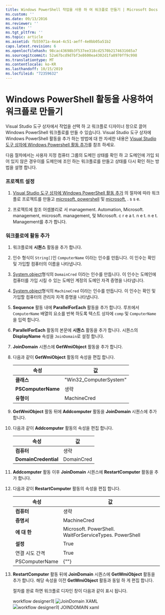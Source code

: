 ```yaml
---
title: Windows PowerShell 작업을 사용 하 여 워크플로 만들기 | Microsoft Docs
ms.custom: ''
ms.date: 09/13/2016
ms.reviewer: ''
ms.suite: ''
ms.tgt_pltfrm: ''
ms.topic: article
ms.assetid: fb55971a-4ea4-4c51-aeff-4e0bb05a51b2
caps.latest.revision: 6
ms.openlocfilehash: 98cac43698b3f537ee318cd2570b2174631665a7
ms.sourcegitcommit: 52a67bcd9d7bf3e8600ea4302d1fa8970ff9c998
ms.translationtype: MT
ms.contentlocale: ko-KR
ms.lasthandoff: 10/15/2019
ms.locfileid: "72359632"
---
```

# <a name="creating-a-workflow-with-windows-powershell-activities"></a>Windows PowerShell 활동을 사용하여 워크플로 만들기

Visual Studio 도구 상자에서 작업을 선택 하 고 워크플로 디자이너 창으로 끌어 Windows PowerShell 워크플로를 만들 수 있습니다. Visual Studio 도구 상자에 Windows PowerShell 활동을 추가 하는 방법에 대 한 자세한 내용은 [Visual Studio 도구 상자에 Windows Powershell 활동 추가](./adding-windows-powershell-activities-to-the-visual-studio-toolbox.md)를 참조 하세요.

다음 절차에서는 사용자 지정 컴퓨터 그룹의 도메인 상태를 확인 하 고 도메인에 가입 되어 있지 않은 경우이를 도메인에 조인 하는 워크플로를 만들고 상태를 다시 확인 하는 방법을 설명 합니다.

### <a name="setting-up-the-project"></a>프로젝트 설정

1. [Visual Studio 도구 상자에 Windows PowerShell 활동 추가](./adding-windows-powershell-activities-to-the-visual-studio-toolbox.md) 의 절차에 따라 워크플로 프로젝트를 만들고 [microsoft. powershell](/dotnet/api/Microsoft.PowerShell.Activities) 및 [microsoft.](/dotnet/api/Microsoft.PowerShell.Management.Activities) . s s e.

2. 프로젝트에 참조 어셈블리로 서 management. Automation, Microsoft. management, microsoft. management, 및 Microsoft. c r e a t. n e t. n e t. Management를 추가 합니다.

### <a name="adding-activities-to-the-workflow"></a>워크플로에 활동 추가

1. 워크플로에 **시퀀스** 활동을 추가 합니다.

2. 인수 형식이 `String[]`인 `ComputerName` 이라는 인수를 만듭니다. 이 인수는 확인 및 가입할 컴퓨터의 이름을 나타냅니다.

3. [System.object](/dotnet/api/System.Management.Automation.PSCredential)형식의 `DomainCred` 이라는 인수를 만듭니다. 이 인수는 도메인에 컴퓨터를 가입 시킬 수 있는 도메인 계정의 도메인 자격 증명을 나타냅니다.

4. [System.object](/dotnet/api/System.Management.Automation.PSCredential)형식의 `MachineCred` 이라는 인수를 만듭니다. 이 인수는 확인 및 가입할 컴퓨터의 관리자 자격 증명을 나타냅니다.

5. **Sequence** 활동 내에 **ParallelForEach** 활동을 추가 합니다. 루프에서 `ComputerName` 배열의 요소를 반복 하도록 텍스트 상자에 `comp` 및 `ComputerName`을 입력 합니다.

6. **ParallelForEach** 활동의 본문에 **시퀀스** 활동을 추가 합니다. 시퀀스의 **DisplayName** 속성을 `JoinDomain`로 설정 합니다.

7. **JoinDomain** 시퀀스에 **GetWmiObject** 활동을 추가 합니다.

8. 다음과 같이 **GetWmiObject** 활동의 속성을 편집 합니다.

   |속성|값|
   |--------------|-----------|
   |**클래스**|"Win32_ComputerSystem"|
   |**PSComputerName**|생략|
   |**유형이**|MachineCred|

9. **GetWmiObject** 활동 뒤에 **Addcomputer** 활동을 **JoinDomain** 시퀀스에 추가 합니다.

10. 다음과 같이 **Addcomputer** 활동의 속성을 편집 합니다.

    |속성|값|
    |--------------|-----------|
    |**컴퓨터**|생략|
    |**DomainCredential**|DomainCred|

11. **Addcomputer** 활동 이후 **JoinDomain** 시퀀스에 **RestartComputer** 활동을 추가 합니다.

12. 다음과 같이 **RestartComputer** 활동의 속성을 편집 합니다.

    |속성|값|
    |--------------|-----------|
    |**컴퓨터**|생략|
    |**증명서**|MachineCred|
    |**에 대 한**|Microsoft. PowerShell. WaitForServiceTypes. PowerShell|
    |**설정**|True|
    |연결 시도 간격|True|
    |PSComputerName|{""}|

13. **RestartComputer** 활동 뒤에 **JoinDomain** 시퀀스에 **GetWmiObject** 활동을 추가 합니다. 해당 속성을 이전 **GetWmiObject** 활동과 동일 하 게 편집 합니다.

    절차를 완료 하면 워크플로 디자인 창이 다음과 같이 표시 됩니다.

    workflow designer의 ![JoinDomain XAML](../media/joindomainworkflow.png)
    ![workflow designer의 JOINDOMAIN xaml](../media/joindomainworkflow.png "JoinDomainWorkflow")